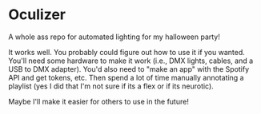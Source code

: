 
# Oculizer
A whole ass repo for automated lighting for my halloween party!

It works well. You probably could figure out how to use it if you wanted. You'll need some hardware to make it work (i.e., DMX lights, cables, and a USB to DMX adapter). You'd also need to "make an app" with the Spotify API and get tokens, etc. Then spend a lot of time manually annotating a playlist (yes I did that I'm not sure if its a flex or if its neurotic).

Maybe I'll make it easier for others to use in the future!